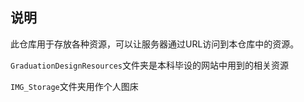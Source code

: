 ## 说明

此仓库用于存放各种资源，可以让服务器通过URL访问到本仓库中的资源。

`GraduationDesignResources`文件夹是本科毕设的网站中用到的相关资源

`IMG_Storage`文件夹用作个人图床
